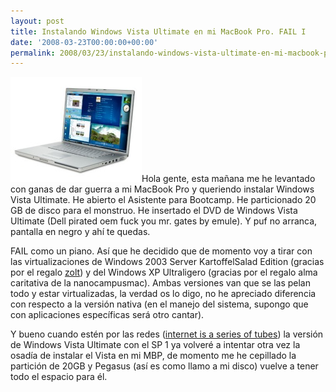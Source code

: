 ```yaml
---
layout: post
title: Instalando Windows Vista Ultimate en mi MacBook Pro. FAIL I
date: '2008-03-23T00:00:00+00:00'
permalink: 2008/03/23/instalando-windows-vista-ultimate-en-mi-macbook-pro-fail-i/
---
```

<img src='/assets/zz2e0155ac.jpg' alt='MBP con vista' class="derecha" />Hola gente, esta mañana me he levantado con ganas de dar guerra a mi MacBook Pro y queriendo instalar Windows Vista Ultimate. He abierto el Asistente para Bootcamp. He particionado 20 GB de disco para el monstruo. He insertado el DVD de Windows Vista Ultimate (Dell pirated oem fuck you mr. gates by emule). Y puf no arranca, pantalla en negro y ahí te quedas. 

FAIL como un piano. Así que he decidido que de momento voy a tirar con las virtualizaciones de Windows 2003 Server KartoffelSalad Edition (gracias por el regalo <a href="http://lordzoltan.gafapasta.com/">zolt</a>) y del Windows XP Ultraligero (gracias por el regalo alma caritativa de la nanocampusmac). Ambas versiones van que se las pelan todo y estar virtualizadas, la verdad os lo digo, no he apreciado diferencia con respecto a la versión nativa (en el manejo del sistema, supongo que con aplicaciones específicas será otro cantar).

Y bueno cuando estén por las redes (<a href="http://www.youtube.com/watch?v=_cZC67wXUTs&feature=related">internet is a series of tubes</a>) la versión de Windows Vista Ultimate con el SP 1 ya volveré a intentar otra vez la osadía de instalar el Vista en mi MBP, de momento me he cepillado la partición de 20GB y Pegasus (así es como llamo a mi disco) vuelve a tener todo el espacio para él.
